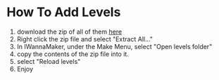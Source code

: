 # How To Add Levels



1. download the zip of all of them [here](https://github.com/Codaea/gds-levels/releases/download/2024/levels-24.zip)
2. Right click the zip file and select "Extract All..."
3. In IWannaMaker, under the Make Menu, select "Open levels folder"
4. copy the contents of the zip file into it.
5. select "Reload levels"
6. Enjoy

